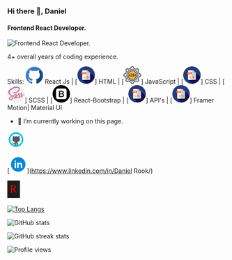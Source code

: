 ### Hi there 👋, Daniel
#### Frontend React Developer. 
![Frontend React Developer. ](https://devrook.vercel.app/favicon.ico)

4+ overall years of coding experience.

Skills: <img src='https://github.com/Dev-Rook/Dev-Rook/blob/main/GitHub-Logo.png' alt='github' height='40'> React Js | [<img src='https://github.com/Dev-Rook/Dev-Rook/blob/main/Html-Logo.png' alt='github' height='40'>] HTML | [<img src='https://github.com/Dev-Rook/Dev-Rook/blob/main/JavaScript-Logo.png' alt='github' height='40'>] JavaScript | [<img src='https://github.com/Dev-Rook/Dev-Rook/blob/main/Html-Logo.png' alt='github' height='40'>] CSS | [<img src='https://github.com/Dev-Rook/Dev-Rook/blob/main/Sass-Logo.png' alt='github' height='40'>] SCSS | [<img src='https://github.com/Dev-Rook/Dev-Rook/blob/main/Bootstrap-Logo.png' alt='github' height='40'>] React-Bootstrap | [<img src='https://github.com/Dev-Rook/Dev-Rook/blob/main/Html-Logo.png' alt='github' height='40'>] API's | [<img src='https://github.com/Dev-Rook/Dev-Rook/blob/main/Html-Logo.png' alt='github' height='40'>] Framer Motion| Material UI

- 🔭 I’m currently working on this page. 


[<img src='https://github.com/Dev-Rook/Dev-Rook/blob/main/GitHub-Icon.png' alt='github' height='40'>](https://github.com/Dev-Rook)

[<img src='https://github.com/Dev-Rook/Dev-Rook/blob/main/LinkedIn-Icon.png' alt='linkedin' height='40'>](https://www.linkedin.com/in/Daniel Rook/) 

[<img src='https://github.com/Dev-Rook/Dev-Rook/blob/main/Logo.jpg' alt='website' height='40'>](https://devrook.vercel.app/)  

[![Top Langs](https://github-readme-stats.vercel.app/api/top-langs/?username=Dev-Rook)](https://github.com/anuraghazra/github-readme-stats)

![GitHub stats](https://github-readme-stats.vercel.app/api?username=Dev-Rook&show_icons=true)  

![GitHub streak stats](https://github-readme-streak-stats.herokuapp.com/?user=Dev-Rook)  

![Profile views](https://gpvc.arturio.dev/Dev-Rook)  
